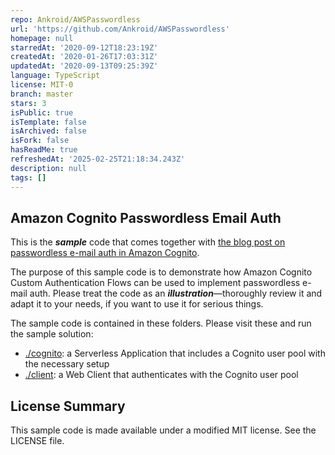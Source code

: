 ```yaml
---
repo: Ankroid/AWSPasswordless
url: 'https://github.com/Ankroid/AWSPasswordless'
homepage: null
starredAt: '2020-09-12T18:23:19Z'
createdAt: '2020-01-26T17:03:31Z'
updatedAt: '2020-09-13T09:25:39Z'
language: TypeScript
license: MIT-0
branch: master
stars: 3
isPublic: true
isTemplate: false
isArchived: false
isFork: false
hasReadMe: true
refreshedAt: '2025-02-25T21:18:34.243Z'
description: null
tags: []
---
```


## Amazon Cognito Passwordless Email Auth

This is the _**sample**_ code that comes together with [the blog post on passwordless e-mail auth in Amazon Cognito](https://aws.amazon.com/blogs/mobile/implementing-passwordless-email-authentication-with-amazon-cognito/).

The purpose of this sample code is to demonstrate how Amazon Cognito Custom Authentication Flows can be used to implement passwordless e-mail auth. Please treat the code as an _**illustration**_––thoroughly review it and adapt it to your needs, if you want to use it for serious things.

The sample code is contained in these folders. Please visit these and run the sample solution:

- [./cognito](./cognito): a Serverless Application that includes a Cognito user pool with the necessary setup
- [./client](./client): a Web Client that authenticates with the Cognito user pool

## License Summary

This sample code is made available under a modified MIT license. See the LICENSE file.

